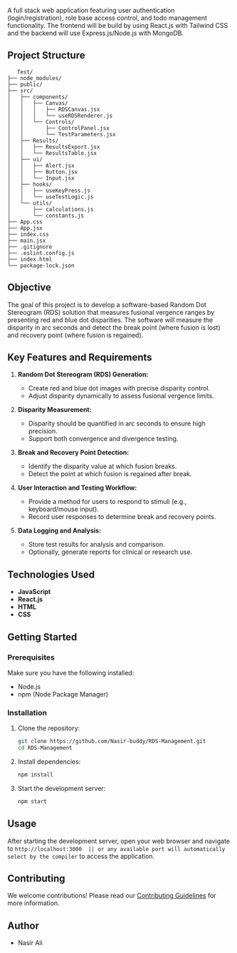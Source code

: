 A full stack web application featuring user authentication (login/registration), role base access control, and todo management functionality. The frontend will be build by using React.js with Tailwind CSS and the backend will use Express.js/Node.js with MongoDB.

## Project Structure 
```
   Test/
├── node_modules/
├── public/
├── src/
│   ├── components/
│   │   ├── Canvas/
│   │   │   ├── RDSCanvas.jsx
│   │   │   └── useRDSRenderer.js
│   │   └── Controls/
│   │       ├── ControlPanel.jsx
│   │       └── TestParameters.jsx
│   ├── Results/
│   │   ├── ResultsExport.jsx
│   │   └── ResultsTable.jsx
│   ├── ui/
│   │   ├── Alert.jsx
│   │   ├── Button.jsx
│   │   └── Input.jsx
│   ├── hooks/
│   │   ├── useKeyPress.js
│   │   └── useTestLogic.js
│   └── utils/
│       ├── calculations.js
│       └── constants.js
├── App.css
├── App.jsx
├── index.css
├── main.jsx
├── .gitignore
├── .eslint.config.js
├── index.html
└── package-lock.json

```

## Objective

The goal of this project is to develop a software-based Random Dot Stereogram (RDS) solution that measures fusional vergence ranges by presenting red and blue dot disparities. The software will measure the disparity in arc seconds and detect the break point (where fusion is lost) and recovery point (where fusion is regained).

## Key Features and Requirements

1. **Random Dot Stereogram (RDS) Generation:**
   - Create red and blue dot images with precise disparity control.
   - Adjust disparity dynamically to assess fusional vergence limits.

2. **Disparity Measurement:**
   - Disparity should be quantified in arc seconds to ensure high precision.
   - Support both convergence and divergence testing.

3. **Break and Recovery Point Detection:**
   - Identify the disparity value at which fusion breaks.
   - Detect the point at which fusion is regained after break.

4. **User Interaction and Testing Workflow:**
   - Provide a method for users to respond to stimuli (e.g., keyboard/mouse input).
   - Record user responses to determine break and recovery points.

5. **Data Logging and Analysis:**
   - Store test results for analysis and comparison.
   - Optionally, generate reports for clinical or research use.

## Technologies Used

- **JavaScript**
- **React.js**
- **HTML**
- **CSS**

## Getting Started

### Prerequisites

Make sure you have the following installed:

- Node.js
- npm (Node Package Manager)

### Installation

1. Clone the repository:

    ```bash
    git clone https://github.com/Nasir-buddy/RDS-Management.git
    cd RDS-Management
    ```

2. Install dependencies:

    ```bash
    npm install
    ```

3. Start the development server:

    ```bash
    npm start
    ```

## Usage

After starting the development server, open your web browser and navigate to `http://localhost:3000  || or any available port will automatically select by the compiler` to access the application.

## Contributing

We welcome contributions! Please read our [Contributing Guidelines](CONTRIBUTING.md) for more information.

## Author
- Nasir Ali
